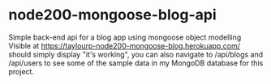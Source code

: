 # node200-mongoose-blog-api
Simple back-end api for a blog app using mongoose object modelling
Visible at https://taylourp-node200-mongoose-blog.herokuapp.com/ should simply display "it's working", you can also navigate to
/api/blogs and /api/users to see some of the sample data in my MongoDB database for this project.
